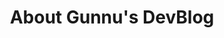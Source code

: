 ---  
title: "About Gunnu's DevBlog"
permalink: /about/
layout: single
header:
  overlay_image: /assets/Images/main-teaser.jpg
  overlay_filter: 0.5
---